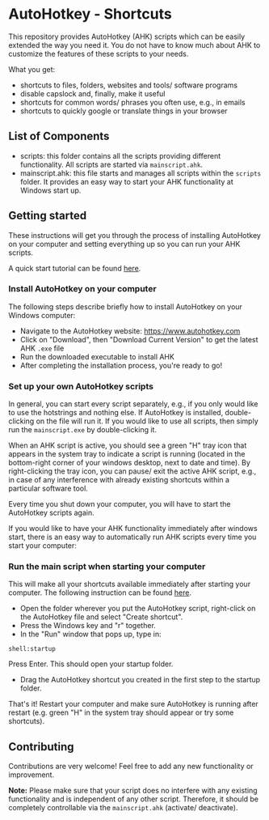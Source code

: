 # AutoHotkey - Shortcuts
This repository provides AutoHotkey (AHK) scripts which can be easily extended the way you need it.
You do not have to know much about AHK to customize the features of these scripts to your needs.

What you get:
* shortcuts to files, folders, websites and tools/ software programs
* disable capslock and, finally, make it useful
* shortcuts for common words/ phrases you often use, e.g., in emails
* shortcuts to quickly google or translate things in your browser

## List of Components
* scripts: this folder contains all the scripts providing different functionality. All scripts are started via ``mainscript.ahk``.
* mainscript.ahk: this file starts and manages all scripts within the ``scripts`` folder. It provides an easy way to start your AHK functionality at Windows start up.

## Getting started
These instructions will get you through the process of installing AutoHotkey on your computer and setting everything up so you can run your AHK scripts.

A quick start tutorial can be found [here](https://www.autohotkey.com/docs/Tutorial.htm).

### Install AutoHotkey on your computer
The following steps describe briefly how to install AutoHotkey on your Windows computer:
* Navigate to the AutoHotkey website: https://www.autohotkey.com
* Click on "Download", then "Download Current Version" to get the latest AHK ``.exe`` file
* Run the downloaded executable to install AHK
* After completing the installation process, you're ready to go!

### Set up your own AutoHotkey scripts
In general, you can start every script separately, e.g., if you only would like to use the hotstrings and nothing else.
If AutoHotkey is installed, double-clicking on the file will run it.
If you would like to use all scripts, then simply run the ``mainscript.exe`` by double-clicking it.

When an AHK script is active, you should see a green "H" tray icon that appears in the system tray to indicate a script is running (located in the bottom-right corner of your windows desktop, next to date and time).
By right-clicking the tray icon, you can pause/ exit the active AHK script, e.g., in case of any interference with already existing shortcuts within a particular software tool.

Every time you shut down your computer, you will have to start the AutoHotkey scripts again.

If you would like to have your AHK functionality immediately after windows start, there is an easy way to automatically run AHK scripts every time you start your computer:

### Run the main script when starting your computer
This will make all your shortcuts available immediately after starting your computer.
The following instruction can be found [here](http://www.thenickmay.com/articles/how-to-install-autohotkey-without-admin/).

* Open the folder wherever you put the AutoHotkey script, right-click on the AutoHotkey file and select "Create shortcut".
* Press the Windows key and "r" together.
* In the "Run" window that pops up, type in:
```
shell:startup
```
Press Enter. This should open your startup folder.
* Drag the AutoHotkey shortcut you created in the first step to the startup folder.

That's it!
Restart your computer and make sure AutoHotkey is running after restart (e.g. green "H" in the system tray should appear or try some shortcuts).

## Contributing
Contributions are very welcome! Feel free to add any new functionality or improvement.

**Note:** Please make sure that your script does no interfere with any existing functionality and is independent of any other script. Therefore, it should be completely controllable via the ``mainscript.ahk`` (activate/ deactivate).
